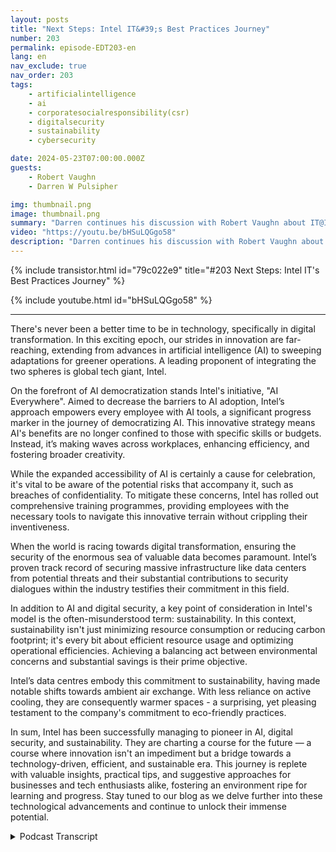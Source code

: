 ```yaml
---
layout: posts
title: "Next Steps: Intel IT&#39;s Best Practices Journey"
number: 203
permalink: episode-EDT203-en
lang: en
nav_exclude: true
nav_order: 203
tags:
    - artificialintelligence
    - ai
    - corporatesocialresponsibility(csr)
    - digitalsecurity
    - sustainability
    - cybersecurity

date: 2024-05-23T07:00:00.000Z
guests:
    - Robert Vaughn
    - Darren W Pulsipher

img: thumbnail.png
image: thumbnail.png
summary: "Darren continues his discussion with Robert Vaughn about IT@Intel and how it is helping organizations all over the world with modernizing their information systems by sharing best practices."
video: "https://youtu.be/bHSuLQGgo58"
description: "Darren continues his discussion with Robert Vaughn about IT@Intel and how it is helping organizations all over the world with modernizing their information systems by sharing best practices."
---
```


<div>
{% include transistor.html id="79c022e9" title="#203 Next Steps: Intel IT&#39;s Best Practices Journey" %}

{% include youtube.html id="bHSuLQGgo58" %}
</div>

---

There's never been a better time to be in technology, specifically in digital transformation. In this exciting epoch, our strides in innovation are far-reaching, extending from advances in artificial intelligence (AI) to sweeping adaptations for greener operations. A leading proponent of integrating the two spheres is global tech giant, Intel.

On the forefront of AI democratization stands Intel's initiative, "AI Everywhere". Aimed to decrease the barriers to AI adoption, Intel’s approach empowers every employee with AI tools, a significant progress marker in the journey of democratizing AI. This innovative strategy means AI's benefits are no longer confined to those with specific skills or budgets. Instead, it’s making waves across workplaces, enhancing efficiency, and fostering broader creativity. 

While the expanded accessibility of AI is certainly a cause for celebration, it's vital to be aware of the potential risks that accompany it, such as breaches of confidentiality. To mitigate these concerns, Intel has rolled out comprehensive training programmes, providing employees with the necessary tools to navigate this innovative terrain without crippling their inventiveness. 

When the world is racing towards digital transformation, ensuring the security of the enormous sea of valuable data becomes paramount. Intel’s proven track record of securing massive infrastructure like data centers from potential threats and their substantial contributions to security dialogues within the industry testifies their commitment in this field.

In addition to AI and digital security, a key point of consideration in Intel's model is the often-misunderstood term: sustainability. In this context, sustainability isn't just minimizing resource consumption or reducing carbon footprint; it's every bit about efficient resource usage and optimizing operational efficiencies. Achieving a balancing act between environmental concerns and substantial savings is their prime objective.

Intel’s data centres embody this commitment to sustainability, having made notable shifts towards ambient air exchange. With less reliance on active cooling, they are consequently warmer spaces - a surprising, yet pleasing testament to the company's commitment to eco-friendly practices. 

In sum, Intel has been successfully managing to pioneer in AI, digital security, and sustainability. They are charting a course for the future — a course where innovation isn't an impediment but a bridge towards a technology-driven, efficient, and sustainable era. This journey is replete with valuable insights, practical tips, and suggestive approaches for businesses and tech enthusiasts alike, fostering an environment ripe for learning and progress. Stay tuned to our blog as we delve further into these technological advancements and continue to unlock their immense potential.



<details>
<summary> Podcast Transcript </summary>

<p></p>

</details>
